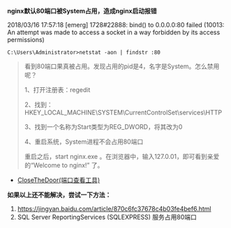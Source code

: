 **nginx默认80端口被System占用，造成nginx启动报错**

2018/03/16 17:57:18 [emerg] 1728#22888: bind() to 0.0.0.0:80 failed (10013: An attempt was made to access a socket in a way forbidden by its access permissions)

    C:\Users\Administrator>netstat -aon | findstr :80

> 看到80端口果真被占用。发现占用的pid是4，名字是System。怎么禁用呢？
> 
> 1、打开注册表：regedit
> 
> 2、找到：HKEY_LOCAL_MACHINE\SYSTEM\CurrentControlSet\services\HTTP
> 
> 3、找到一个名称为Start类型为REG_DWORD，将其改为0
> 
> 4、重启系统，System进程不会占用80端口
> 
> 重启之后，start nginx.exe 。在浏览器中，输入127.0.01，即可看到亲爱的“Welcome to nginx!” 了。


- [CloseTheDoor(端口查看工具)](https://m.2cto.com/soft/201410/52975.html)

**如果以上还不能解决，尝试一下方法：**

 1. https://jingyan.baidu.com/article/870c6fc37678c4b03fe4bef6.html
 2. SQL Server ReportingServices (SQLEXPRESS) 服务占用80端口